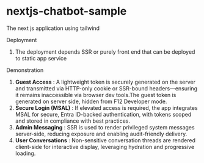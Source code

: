 # nextjs-chatbot-sample

The next js application using tailwind

Deployment

1. The deployment depends SSR or purely front end that can be deployed to static app service

Demonstration

1. **Guest Access** : A lightweight token is securely generated on the server and transmitted via HTTP-only cookie or SSR-bound headers—ensuring it remains inaccessible via browser dev tools.The guest token is generated on server side, hidden from F12 Developer mode.
2. **Secure Login (MSAL)** : If elevated access is required, the app integrates MSAL for secure, Entra ID-backed authentication, with tokens scoped and stored in compliance with best practices.
3. **Admin Messaging** : SSR is used to render privileged system messages server-side, reducing exposure and enabling audit-friendly delivery.
4. **User Conversations** : Non-sensitive conversation threads are rendered client-side for interactive display, leveraging hydration and progressive loading.
